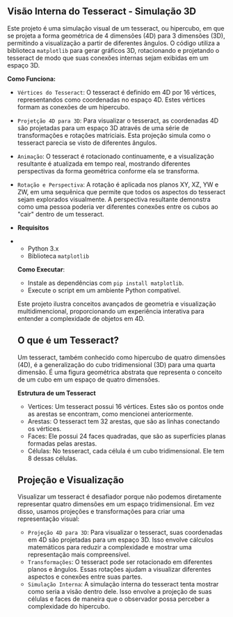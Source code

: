 ## Visão Interna do Tesseract - Simulação 3D
Este projeto é uma simulação visual de um tesseract, ou hipercubo, em que se projeta a forma geométrica de 4 dimensões (4D) para 3 dimensões (3D), permitindo a visualização a partir de diferentes ângulos. O código utiliza a biblioteca `matplotlib` para gerar gráficos 3D, rotacionando e projetando o tesseract de modo que suas conexões internas sejam exibidas em um espaço 3D.

**Como Funciona:**

- `Vértices do Tesseract`: O tesseract é definido em 4D por 16 vértices, representandos como coordenadas no espaço 4D. Estes vértices formam as conexões de um hipercubo.
- `Projetção 4D para 3D`: Para visualizar o tesseract, as coordenadas 4D são projetadas para um espaço 3D através de uma série de transformações e rotações matriciais. Esta projeção simula como o tesseract parecia se visto de diferentes ângulos.
- `Animação`: O tesseract é rotacionado continuamente, e a visualização resultante é atualizada em tempo real, mostrando diferentes perspectivas da forma geométrica conforme ela se transforma.
- `Rotação e Perspectiva`: A rotação é aplicada nos planos XY, XZ, YW e ZW, em uma sequênica que permite que todos os aspectos do tesseract sejam explorados visualmente. A perspectiva resultante demonstra como uma pessoa poderia ver diferentes conexões entre os cubos ao "cair" dentro de um tesseract.

- **Requisitos**

- - Python 3.x
  - Biblioteca `matplotlib`
 
  **Como Executar**:

  - Instale as dependências com `pip install matplotlib`.
  - Execute o script em um ambiente Python compatível.
 
  Este projeto ilustra conceitos avançados de geometria e visualização multidimencional, proporcionando um experiência interativa para entender a complexidade de objetos em 4D.

  ## O que é um Tesseract?
  
  Um tesseract, também conhecido como hipercubo de quatro dimensões (4D), é a generalização do cubo tridimensional (3D) para uma quarta dimensão. É uma figura geométrica abstrata que representa o conceito de um cubo em um espaço de quatro dimensões.

  **Estrutura de um Tesseract**
  - Vertices: Um tesseract possui 16 vértices. Estes são os pontos onde as arestas se encontram, como mencionei anteriormente.
  - Arestas: O tesseract tem 32 arestas, que são as linhas conectando os vértices.
  - Faces: Ele possui 24 faces quadradas, que são as superfícies planas formadas pelas arestas.
  - Células: No tesseract, cada célula é um cubo tridimensional. Ele tem 8 dessas células.
 
  ## Projeção e Visualização
  Visualizar um tesseract é desafiador porque não podemos diretamente representar quatro dimensões em um espaço tridimensional. Em vez disso, usamos projeções e transformações para criar uma representação visual:

  - `Projeção 4D para 3D`: Para visualizar o tesseract, suas coordenadas em 4D são projetadas para um espaço 3D. Isso envolve cálculos matemáticos para reduzir a complexidade e mostrar uma representação mais compreensível.
  - `Transformações`: O tesseract pode ser rotacionado em diferentes planos e ângulos. Essas rotações ajudam a visualizar diferentes aspectos e conexões entre suas partes.
  - `Simulação Interna`: A simulação interna do tesseract tenta mostrar como seria a visão dentro dele. Isso envolve a projeção de suas células e faces de maneira que o observador possa perceber a complexidade do hipercubo.


  
